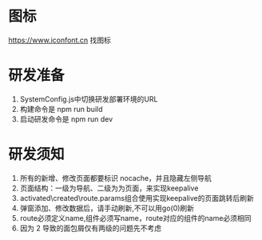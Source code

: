 # 图标
https://www.iconfont.cn 找图标

# 研发准备
1. SystemConfig.js中切换研发部署环境的URL
2. 构建命令是 npm run build
3. 启动研发命令是 npm run dev

# 研发须知
1. 所有的新增、修改页面都要标识 nocache，并且隐藏左侧导航
2. 页面结构：一级为导航、二级为为页面，来实现keepalive
3. activated\created\route.params组合使用实现keepalive的页面跳转后刷新
4. 弹窗添加、修改数据后，请手动刷新,不可以用go(0)刷新
5. route必须定义name,组件必须写name，route对应的组件的name必须相同
6. 因为 2 导致的面包屑仅有两级的问题先不考虑